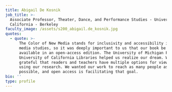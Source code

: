 ```yaml
---
title: Abigail De Kosnik
job_title: >-
  Associate Professor, Theater, Dance, and Performance Studies - University of
  California - Berkeley
faculty_image: /assets/s200_abigail.de_kosnik.jpg
quotes:
  - quote: >-
      The Color of New Media stands for inclusivity and accessibility in new
      media studies, so it was deeply important to us that our book be made
      available in an open-access edition. The University of Michigan Press and
      University of California Libraries helped us realize our dream. We are so
      grateful that readers and teachers have multiple options for viewing and
      using our research. We wanted our work to reach as many people as
      possible, and open access is facilitating that goal.
bio: ''
type: profile
---
```


